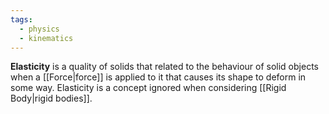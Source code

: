 ```yaml
---
tags:
  - physics
  - kinematics
---
```

**Elasticity** is a quality of solids that related to the behaviour of solid objects when a [[Force|force]] is applied to it that causes its shape to deform in some way. Elasticity is a concept ignored when considering [[Rigid Body|rigid bodies]]. 